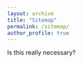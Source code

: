 ```yaml
---
layout: archive
title: "Sitemap"
permalink: /sitemap/
author_profile: true
---
```


Is this really necessary?
